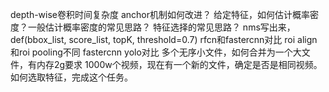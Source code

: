 depth-wise卷积时间复杂度
anchor机制如何改进？
给定特征，如何估计概率密度？一般估计概率密度的常见思路？
特征选择的常见思路？
nms写出来， def(bbox_list, score_list, topK, threshold=0.7)
rfcn和fastercnn对比
roi align和roi pooling不同
fastercnn yolo对比
多个无序小文件，如何合并为一个大文件，有内存2g要求
1000w个视频，现在有一个新的文件，确定是否是相同视频。 如何选取特征，完成这个任务。
